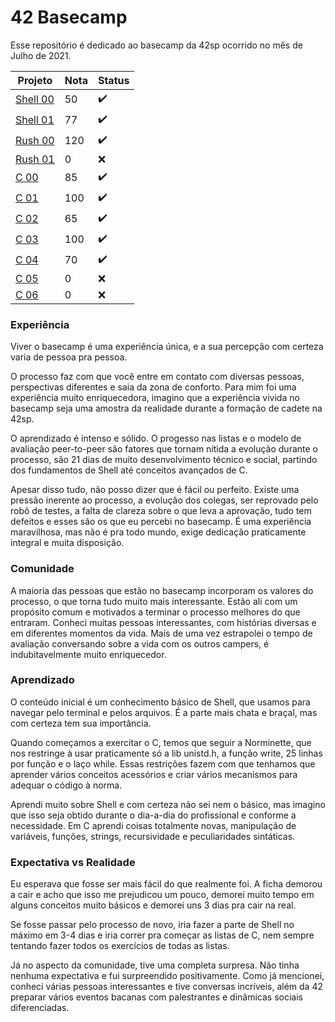 # 42 Basecamp

  Esse repositório é dedicado ao basecamp da 42sp ocorrido no mês de Julho de 2021.
  
| Projeto | Nota | Status |
|----------------------|-----|---------------------|
| [Shell 00](shell00)  | 50  | :heavy_check_mark:  |
| [Shell 01](shell01)  | 77  | :heavy_check_mark:  |
| [Rush 00](rush00)    | 120 | :heavy_check_mark:  |
| [Rush 01](rush01)    | 0   | :x: |
| [C 00](c00)          | 85  | :heavy_check_mark:  |
| [C 01](c01)          | 100 | :heavy_check_mark:  |
| [C 02](c02)          | 65  | :heavy_check_mark:  |
| [C 03](c03)          | 100 | :heavy_check_mark:  |
| [C 04](c04)          | 70  | :heavy_check_mark:  |
| [C 05](c05)          | 0   | :x: |
| [C 06](c06)          | 0   | :x: | 
  
### Experiência

  Viver o basecamp é uma experiência única, e a sua percepção com certeza varia de pessoa pra pessoa.
  
  O processo faz com que você entre em contato com diversas pessoas, perspectivas diferentes e saia da zona de conforto. Para mim foi uma experiência muito enriquecedora, imagino que a experiência vivida no basecamp seja uma amostra da realidade durante a formação de cadete na 42sp.
  
  O aprendizado é intenso e sólido. O progesso nas listas e o modelo de avaliação peer-to-peer são fatores que tornam nítida a evolução durante o processo, são 21 dias de muito desenvolvimento técnico e social, partindo dos fundamentos de Shell até conceitos avançados de C.
  
  Apesar disso tudo, não posso dizer que é fácil ou perfeito. Existe uma pressão inerente ao processo, a evolução dos colegas, ser reprovado pelo robô de testes, a falta de clareza sobre o que leva a aprovação, tudo tem defeitos e esses são os que eu percebi no basecamp. É uma experiência maravilhosa, mas não é pra todo mundo, exige dedicação praticamente integral e muita disposição.
  
### Comunidade

   A maioria das pessoas que estão no basecamp incorporam os valores do processo, o que torna tudo muito mais interessante. Estão ali com um propósito comum e motivados a terminar o processo melhores do que entraram. Conheci muitas pessoas interessantes, com histórias diversas e em diferentes momentos da vida. Mais de uma vez estrapolei o tempo de avaliação conversando sobre a vida com os outros campers, é indubitavelmente muito enriquecedor.
   
### Aprendizado

  O conteúdo inicial é um conhecimento básico de Shell, que usamos para navegar pelo terminal e pelos arquivos. É a parte mais chata e braçal, mas com certeza tem sua importância.
  
  Quando começamos a exercitar o C, temos que seguir a Norminette, que nos restringe à usar praticamente só a lib unistd.h, a função write, 25 linhas por função e o laço while. Essas restrições fazem com que tenhamos que aprender vários conceitos acessórios e criar vários mecanismos para adequar o código à norma.
  
  Aprendi muito sobre Shell e com certeza não sei nem o básico, mas imagino que isso seja obtido durante o dia-a-dia do profissional e conforme a necessidade. Em C aprendi coisas totalmente novas, manipulação de variáveis, funções, strings, recursividade e peculiaridades sintáticas.
  
### Expectativa vs Realidade

  Eu esperava que fosse ser mais fácil do que realmente foi. A ficha demorou a cair e acho que isso me prejudicou um pouco, demorei muito tempo em alguns conceitos muito básicos e demorei uns 3 dias pra cair na real.
  
  Se fosse passar pelo processo de novo, iria fazer a parte de Shell no máximo em 3-4 dias e iria correr pra começar as listas de C, nem sempre tentando fazer todos os exercícios de todas as listas.
  
  Já no aspecto da comunidade, tive uma completa surpresa. Não tinha nenhuma expectativa e fui surpreendido positivamente. Como já mencionei, conheci várias pessoas interessantes e tive conversas incríveis, além da 42 preparar vários eventos bacanas com palestrantes e dinâmicas sociais diferenciadas.
